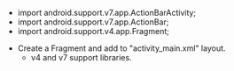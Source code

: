 - import android.support.v7.app.ActionBarActivity;
- import android.support.v7.app.ActionBar;
- import android.support.v4.app.Fragment;

* Create a Fragment and add to "activity_main.xml" layout.
  - v4 and v7 support libraries.

